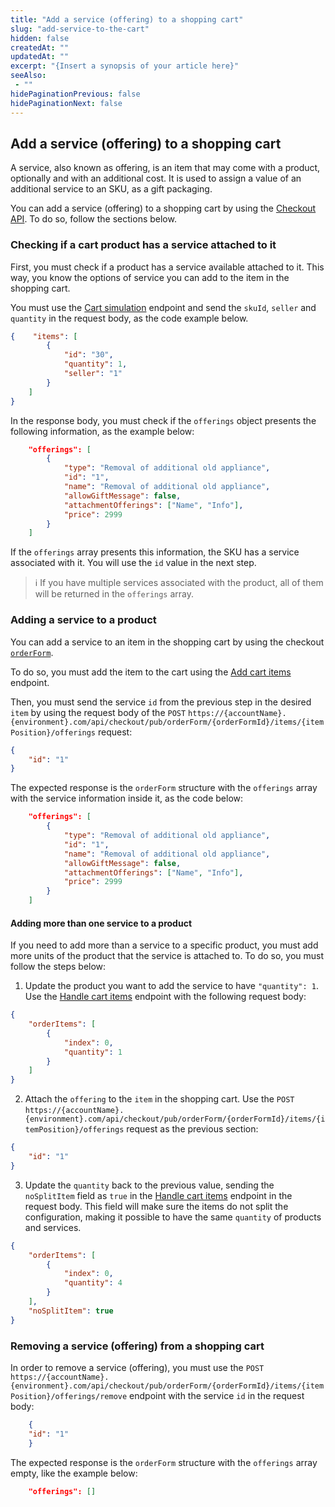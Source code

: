 ```yaml
---
title: "Add a service (offering) to a shopping cart"
slug: "add-service-to-the-cart"
hidden: false
createdAt: ""
updatedAt: ""
excerpt: "{Insert a synopsis of your article here}"
seeAlso:
 - ""
hidePaginationPrevious: false
hidePaginationNext: false
---
```

## Add a service (offering) to a shopping cart

A service, also known as offering, is an item that may come with a product, optionally and with an additional cost. It is used to assign a value of an additional service to an SKU, as a gift packaging.

You can add a service (offering) to a shopping cart by using the [Checkout API](https://developers.vtex.com/docs/api-reference/checkout-api). To do so, follow the sections below.

### Checking if a cart product has a service attached to it

First, you must check if a product has a service available attached to it. This way, you know the options of service you can add to the item in the shopping cart.

You must use the [Cart simulation](https://developers.vtex.com/docs/api-reference/checkout-api#post-/api/checkout/pub/orderForms/simulation?endpoint=post-/api/checkout/pub/orderForms/simulation) endpoint and send the `skuId`, `seller` and `quantity` in the request body, as the code example below.

```json
{    "items": [
        {
            "id": "30",
            "quantity": 1,
            "seller": "1"
        }
    ]
}
```

In the response body, you must check if the `offerings` object presents the following information, as the example below:

```json
    "offerings": [
        {
            "type": "Removal of additional old appliance",
            "id": "1",
            "name": "Removal of additional old appliance",
            "allowGiftMessage": false,
            "attachmentOfferings": ["Name", "Info"],
            "price": 2999
        }
    ]
```

If the `offerings` array presents this information, the SKU has a service associated with it. You will use the `id` value in the next step.

>ℹ️ If you have multiple services associated with the product, all of them will be returned in the `offerings` array.

### Adding a service to a product

You can add a service to an item in the shopping cart by using the checkout [`orderForm`](https://developers.vtex.com/docs/guides/orderform-fields).

To do so, you must add the item to the cart using the [Add cart items](https://developers.vtex.com/docs/api-reference/checkout-api#post-/api/checkout/pub/orderForm/-orderFormId-/items) endpoint.

Then, you must send the service `id` from the previous step in the desired `item` by using the request body of the
`POST` `https://{accountName}.{environment}.com/api/checkout/pub/orderForm/{orderFormId}/items/{itemPosition}/offerings` request:

```json
{
    "id": "1"
}
```

The expected response is the `orderForm` structure with the `offerings` array with the service information inside it, as the code below:

```json
    "offerings": [
        {
            "type": "Removal of additional old appliance",
            "id": "1",
            "name": "Removal of additional old appliance",
            "allowGiftMessage": false,
            "attachmentOfferings": ["Name", "Info"],
            "price": 2999
        }
    ]
```

#### Adding more than one service to a product

If you need to add more than a service to a specific product, you must add more units of the product that the service is attached to. To do so, you must follow the steps below:

1. Update the product you want to add the service to have `"quantity": 1`. Use the  [Handle cart items](https://developers.vtex.com/docs/api-reference/checkout-api#patch-/api/checkout/pub/orderForm/-orderFormId-/items?endpoint=patch-/api/checkout/pub/orderForm/-orderFormId-/items) endpoint with the  following request body:
```json
{    
    "orderItems": [
        {
            "index": 0,
            "quantity": 1
        }
    ]
}
```
2. Attach the `offering` to the `item` in the shopping cart. Use the `POST` `https://{accountName}.{environment}.com/api/checkout/pub/orderForm/{orderFormId}/items/{itemPosition}/offerings` request as the previous section:

```json
{
    "id": "1"
}
```
3. Update the `quantity` back to the previous value, sending the `noSplitItem` field as `true` in the [Handle cart items](https://developers.vtex.com/docs/api-reference/checkout-api#patch-/api/checkout/pub/orderForm/-orderFormId-/items?endpoint=patch-/api/checkout/pub/orderForm/-orderFormId-/items) endpoint in the request body. This field will make sure the items do not split the configuration, making it possible to have the same `quantity` of products and services.
```json
{    
    "orderItems": [
        {
            "index": 0,
            "quantity": 4
        }
    ],
    "noSplitItem": true
}
```

### Removing a service (offering) from a shopping cart

In order to remove a service (offering), you must use the `POST` `https://{accountName}.{environment}.com/api/checkout/pub/orderForm/{orderFormId}/items/{itemPosition}/offerings/remove` endpoint with the service `id` in the request body:

```json
    {
    "id": "1" 
    }
```

The expected response is the `orderForm` structure with the `offerings` array empty, like the example below:

```json
    "offerings": []
```